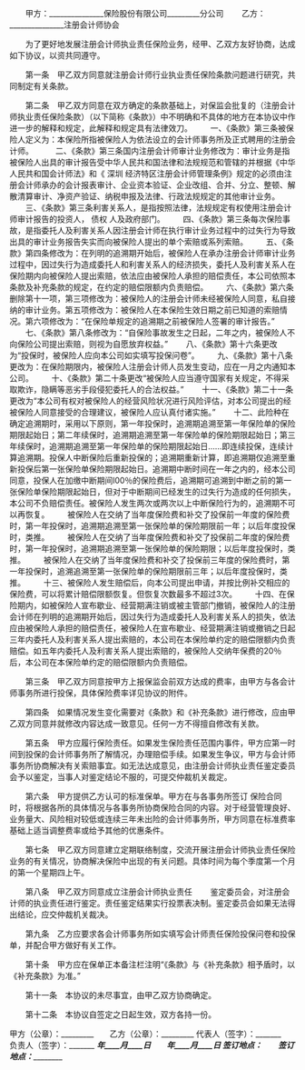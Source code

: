
 


　　甲方：_______________保险股份有限公司_________分公司
　　乙方：_______________注册会计师协会


　　为了更好地发展注册会计师执业责任保险业务，经甲、乙双方友好协商，达成如下协议，以资共同遵守。


　　第一条　甲乙双方同意就注册会计师行业执业责任保险条款问题进行研究，共同制定有关条款。


　　第二条　甲乙双方同意在双方确定的条款基础上，对保监会批复的（注册会计师执业责任保险条款）（以下简称《条款》）中不明确和不具体的地方在本协议中作进一步的解释和规定，此解释和规定具有法律效刀。
　　一、《条款》第三条被保险人定义为：本保险所指被保险人为依法设立的会计师事务所及正式聘用的注册会计师。　
　　二、《条款》第三条国内注册会计师审计业务修改为：审计业务是指被保险人出具的审计报告受中华人民共和国法律和法规规范和管辖的并根据《中华人民共和国会计师法》和《
深圳
经济特区注册会计师管理条例》规定的必须由注册会计师承办的会计报表审计、企业资本验证、企业改组、合并、分立、整顿、解散清算审计、净资产验证、纳税申报及法律、行政法规规定的其他审计业务。
　　三、《条款》第三条利害关系人，是指按照法律，法规规定有权使用注册会计师审计报告的投资人，
债权
人及政府部门。
　　四、《条款》第三条每次保险事故，是指委托人及利害关系人因注册会计师在执行审计业务过程中的过失行为导致出具的审计业务报告失实而向被保险人提出的单个索赔或系列索赔。
　　五、《条款》第四条修改为：在列明的追溯期开始后，被保险人在承办注册会计师审计业务过程中，因过失行为造成委托人和利害关系人的经济损失，委托人及利害关系人在保险期内向被保险人提出索赔，依法应由被保险人承担的赔偿责任，本公司依照本条款及补充条款的规定，在约定的赔偿限额内负责赔偿。
　　六、《条款》第六条删除第十一项，第三项修改为：被保险人的注册会计师未经被保险人同意，私自接纳的审计业务。第五项修改为：被保险人在本保险生效日期之前已知道的索赔情况。第六项修改为：“在保险单规定的追溯期之前被保险人签署的审计报告。”
　　七、《条款》第八条修改为：“自保险事故发生之日起，二年之内，被保险人不向保险公司提出索赔，则视为自愿放弃权益。”
　　八、《条款》第十六条更改为“投保时，被保险人应向本公司如实填写投保问卷”。
　　九、《条款》第十八条更改为：在保险期限内，被保险人注册会计师人员发生变动，应在一月之内通知本公司。
　　十、《条款》第二十条更改“被保险人应当遵守国家有关规定，不得采取欺诈，隐瞒等恶劣手段侵犯委托人的合法权益。”
　　十一、《条款》第二十一条更改为“本公司有权对被保险人的经营风险状况进行风险评估，对本公司提出的经被保险人同意接受的合理建议，被保险人应认真付诸实施。”
　　十二、此险种在确定追溯期时，采用以下原则，第一年投保时，追溯期追溯至第一年保险单的保险期限起始日；第二年续保时，追溯期追溯至第一年保险单的保险期限起始日；第三年续保时，追溯期追溯至第一年保险单的保险期限起始日……即连续投保，连续计算追溯期。投保人中断保险后重新投保的；追溯期重新计算，即追溯期仅追溯至重新投保后第一张保险单保险期限起始日。追溯期中断时间在一年之内的，经本公司同意，投保人在加缴中断期间l00％的保险费后，追溯期可追溯到中断之前的第一张保险单保险期限起始日，但对于中断期间已经发生的过失行为造成的任何损失，本公司不负赔偿责任。被保险人发生两次或两次以上中断保险行为的，追溯期不可以再恢复。
　　被保险人在交纳了当年度保险费和补交了投保前一年度的保险费时，第一年投保时，追溯期追溯至第一张保险单的保险期限前一年；以后年度投保时，类推。
　　被保险人在交纳了当年度保险费和补交了投保前二年度的保险费时，第一年投保时，追溯期追溯至第一张保险单的保险期限；以后年度投保时，类推。
　　被保险人在交纳了当年度保险费和补交了投保前三年度的保险费时，第一年投保时，追溯追溯至第一张保险单的保险期限前三年；以后年度投保时，类推。
　　十三、被保险人发生赔偿后，向本公司提出申请，并按比例补交相应的保险费，可以将累计赔偿限额恢复。但恢复次数最多不超过3次。
　　十四、在保险期内，如被保险人宣布歇业、经营期满注销或被主管部门撤销，被保险人的注册会计师在列明的追溯期开始后，因过失行为造成委托人及利害关系人的损失，依法应由被保险人承担的赔偿责任，被保险人在宣布歇业、经营期满注销或撤销之日起三年内委托人及利害关系人提出索赔的，本公司在本保险单约定的赔偿限额内负责赔偿。如五年内委托人及利害关系人提出索赔的，被保险人交纳年保费的20％后，本公司在本保险单约定的赔偿限额内负责赔偿。


　　第三条　甲乙双方同意按甲方上报保监会前双方达成的费率，由甲方与各会计师事务所进行投保，具体保险费率详见协议的附件。


　　第四条　如果情况发生变化需要对《条款》和《补充条款》进行修改，应由甲乙双方同意并就修改内容达成一致意见。任何一方不得擅自修改有关款。


　　第五条　甲方应履行保险责任。如果发生保险责任范围内事件，甲方应第一时间到投保的会计师事务所了解情况，办理赔偿手续。如果发生争议，甲方与会计师事务所协商解决有关索赔事宜。如无法达成意见，由注册会计师执业责任鉴定委员会予以鉴定，当事人对鉴定结论不服的，可提交仲裁机关裁定。


　　第六条　甲方提供乙方认可的标准保单。甲方在与各事务所签订
保险合同
时，将根据各所的具体情况与各事务所协商保险合同的内容。对于经营管理良好、业务量大、风险相对较低或连续三年未出险的会计师事务所，甲方同意在标准费率基础上适当调整费率或给予其他的优惠条件。


　　第七条　甲乙双方同意建立定期联络制度，交流开展注册会计师执业责任保险业务的有关情况，协商解决保险中出现的有关问题。具体时间为每个季度第一个月的第一个星期四上午。


　　第八条　甲乙双方同意成立注册会计师执业责任
　　鉴定委员会，对注册会计师的执业责任进行鉴定。责任鉴定结果实行投票表决制。鉴定委员会如果无法得出结论，应交仲裁机关裁决。


　　第九条　乙方应要求各会计师事务所如实填写会计师责任保险投保问卷和投保单，并配合甲方做好有关工作。


　　第十条　甲方应在保单正本备注栏注明“《条款》与《补充条款》相予盾时，以《补充条款》为准。”


　　第十一条　本协议的未尽事宜，由甲乙双方协商确定。


　　第十二条　本协议自签定之日起生效，双方各持一份。


 



甲方（公章）：_________　　乙方（公章）：_________
代表人（签字）：_______　　负责人（签字）：_______
_________年____月____日　　_________年____月____日
签订地点：_____________　　签订地点：_____________
 


 

 
 
 
 
 
  


  
 

  


  


  
 
 
 
 

